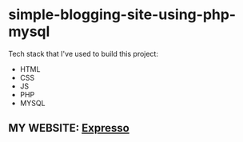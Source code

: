 # simple-blogging-site-using-php-mysql

Tech stack that I've used to build this project:
- HTML
- CSS
- JS
- PHP 
- MYSQL 

## MY WEBSITE: [Expresso](https://expresso2022.000webhostapp.com/)
